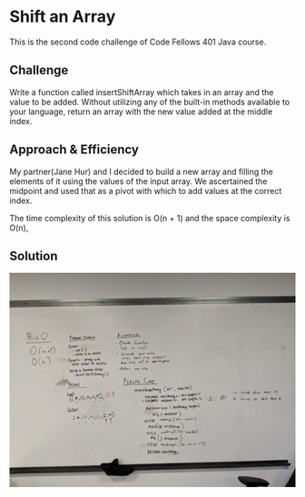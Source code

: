 # Shift an Array
This is the second code challenge of Code Fellows 401 Java course.

## Challenge
Write a function called insertShiftArray which takes in an array and the value to be added. Without utilizing any of the built-in methods available to your language, return an array with the new value added at the middle index.

## Approach & Efficiency
My partner(Jane Hur) and I decided to build a new array and filling the elements of it using the values of the input array. We ascertained the midpoint and used that as a pivot with which to add values at the correct index.

The time complexity of this solution is O(n + 1) and the space complexity is O(n),

## Solution
![Whiteboard image of shift array.](../assets/array_shift.jpg)
